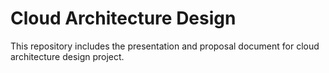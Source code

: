 # Cloud Architecture Design
This repository includes the presentation and proposal document for cloud architecture design project.
